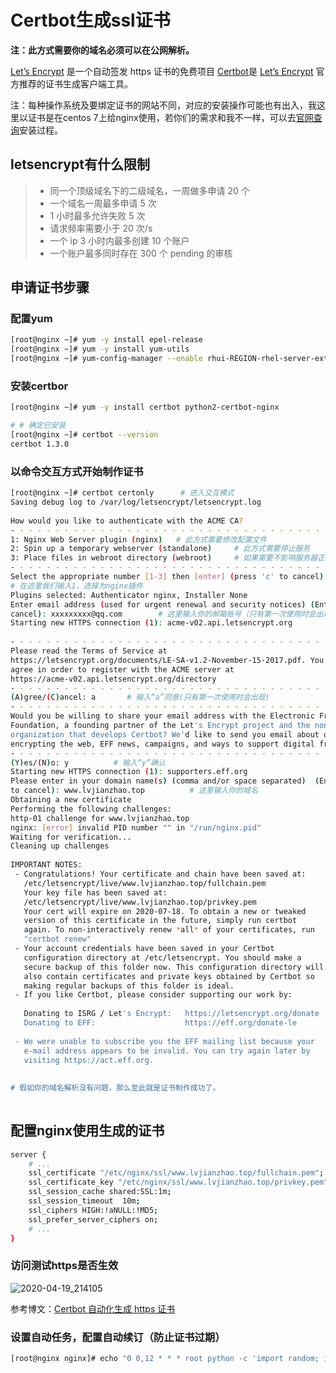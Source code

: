 # Certbot生成ssl证书

**注：此方式需要你的域名必须可以在公网解析。**

[Let’s Encrypt](https://letsencrypt.org/zh-cn/) 是一个自动签发 https 证书的免费项目
[Certbot](https://certbot.eff.org/)是 [Let’s Encrypt](https://letsencrypt.org/zh-cn/) 官方推荐的证书生成客户端工具。

注：每种操作系统及要绑定证书的网站不同，对应的安装操作可能也有出入，我这里以证书是在centos 7上给nginx使用，若你们的需求和我不一样，可以去[官网查询](https://certbot.eff.org/)安装过程。

## letsencrypt有什么限制

> - 同一个顶级域名下的二级域名，一周做多申请 20 个
> - 一个域名一周最多申请 5 次
> - 1 小时最多允许失败 5 次
> - 请求频率需要小于 20 次/s
> - 一个 ip 3 小时内最多创建 10 个账户
> - 一个账户最多同时存在 300 个 pending 的审核

## 申请证书步骤

### 配置yum

```bash
[root@nginx ~]# yum -y install epel-release 
[root@nginx ~]# yum -y install yum-utils
[root@nginx ~]# yum-config-manager --enable rhui-REGION-rhel-server-extras rhui-REGION-rhel-server-optional
```

### 安装certbor

```bash
[root@nginx ~]# yum -y install certbot python2-certbot-nginx

# # 确定已安装
[root@nginx ~]# certbot --version
certbot 1.3.0
```

### 以命令交互方式开始制作证书

```bash
[root@nginx ~]# certbot certonly      # 进入交互模式
Saving debug log to /var/log/letsencrypt/letsencrypt.log
 
How would you like to authenticate with the ACME CA?
- - - - - - - - - - - - - - - - - - - - - - - - - - - - - - - - - - - - - - - -
1: Nginx Web Server plugin (nginx)   # 此方式需要修改配置文件
2: Spin up a temporary webserver (standalone)     # 此方式需要停止服务
3: Place files in webroot directory (webroot)     # 如果需要不影响服务器正常运行的情况下制作证书，可以选择这种方式
- - - - - - - - - - - - - - - - - - - - - - - - - - - - - - - - - - - - - - - -
Select the appropriate number [1-3] then [enter] (press 'c' to cancel): 1
# 在这里我们输入1，选择为nginx插件
Plugins selected: Authenticator nginx, Installer None
Enter email address (used for urgent renewal and security notices) (Enter 'c' to
cancel): xxxxxxxxx@qq.com        # 这里输入你的邮箱账号（只有第一次使用时会出现）
Starting new HTTPS connection (1): acme-v02.api.letsencrypt.org
 
- - - - - - - - - - - - - - - - - - - - - - - - - - - - - - - - - - - - - - - -
Please read the Terms of Service at
https://letsencrypt.org/documents/LE-SA-v1.2-November-15-2017.pdf. You must
agree in order to register with the ACME server at
https://acme-v02.api.letsencrypt.org/directory
- - - - - - - - - - - - - - - - - - - - - - - - - - - - - - - - - - - - - - - -
(A)gree/(C)ancel: a       # 输入“a”同意(只有第一次使用时会出现)
- - - - - - - - - - - - - - - - - - - - - - - - - - - - - - - - - - - - - - - -
Would you be willing to share your email address with the Electronic Frontier
Foundation, a founding partner of the Let's Encrypt project and the non-profit
organization that develops Certbot? We'd like to send you email about our work
encrypting the web, EFF news, campaigns, and ways to support digital freedom.
- - - - - - - - - - - - - - - - - - - - - - - - - - - - - - - - - - - - - - - -
(Y)es/(N)o: y          # 输入“y”确认
Starting new HTTPS connection (1): supporters.eff.org
Please enter in your domain name(s) (comma and/or space separated)  (Enter 'c'
to cancel): www.lvjianzhao.top          # 这里输入你的域名
Obtaining a new certificate
Performing the following challenges:
http-01 challenge for www.lvjianzhao.top
nginx: [error] invalid PID number "" in "/run/nginx.pid"
Waiting for verification...
Cleaning up challenges
 
IMPORTANT NOTES:
 - Congratulations! Your certificate and chain have been saved at:
   /etc/letsencrypt/live/www.lvjianzhao.top/fullchain.pem
   Your key file has been saved at:
   /etc/letsencrypt/live/www.lvjianzhao.top/privkey.pem
   Your cert will expire on 2020-07-18. To obtain a new or tweaked
   version of this certificate in the future, simply run certbot
   again. To non-interactively renew *all* of your certificates, run
   "certbot renew"
 - Your account credentials have been saved in your Certbot
   configuration directory at /etc/letsencrypt. You should make a
   secure backup of this folder now. This configuration directory will
   also contain certificates and private keys obtained by Certbot so
   making regular backups of this folder is ideal.
 - If you like Certbot, please consider supporting our work by:
 
   Donating to ISRG / Let's Encrypt:   https://letsencrypt.org/donate
   Donating to EFF:                    https://eff.org/donate-le
 
 - We were unable to subscribe you the EFF mailing list because your
   e-mail address appears to be invalid. You can try again later by
   visiting https://act.eff.org.
 
 
# 假如你的域名解析没有问题，那么至此就是证书制作成功了。
 
```

## 配置nginx使用生成的证书

```bash
server {
    # ...
    ssl_certificate "/etc/nginx/ssl/www.lvjianzhao.top/fullchain.pem";
    ssl_certificate_key "/etc/nginx/ssl/www.lvjianzhao.top/privkey.pem";
    ssl_session_cache shared:SSL:1m;
    ssl_session_timeout  10m;
    ssl_ciphers HIGH:!aNULL:!MD5;
    ssl_prefer_server_ciphers on;
    # ...
}
```

### 访问测试https是否生效

![2020-04-19_214105](https://gitee.com/lvjianzhao/ray-xsj/raw/master/%E5%B0%8F%E4%B9%A6%E5%8C%A0/2020-04-19_214105.png)

参考博文：[Certbot 自动化生成 https 证书](https://www.jianshu.com/p/6ea81a7b768f)

### 设置自动任务，配置自动续订（防止证书过期）

```bash
[root@nginx nginx]# echo "0 0,12 * * * root python -c 'import random; import time; time.sleep(random.random() * 3600)' && certbot renew -q" | tee -a /etc/crontab
```



